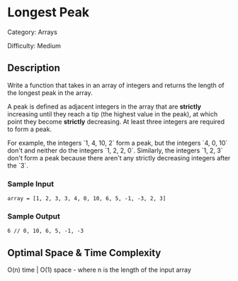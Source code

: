 # Longest Peak

Category: Arrays

Difficulty: Medium

## Description

Write a function that takes in an array of integers and returns the length of
the longest peak in the array.

<p>
A peak is defined as adjacent integers in the array that are <b>strictly</b>
increasing until they reach a tip (the highest value in the peak), at which
point they become <b>strictly</b> decreasing. At least three integers are required to
form a peak.
</p>
For example, the integers `1, 4, 10, 2` form a peak, but the
integers `4, 0, 10` don't and neither do the integers
`1, 2, 2, 0`. Similarly, the integers `1, 2, 3` don't
form a peak because there aren't any strictly decreasing integers after the
`3`.


### Sample Input
```
array = [1, 2, 3, 3, 4, 0, 10, 6, 5, -1, -3, 2, 3]
```

### Sample Output
```
6 // 0, 10, 6, 5, -1, -3
```

## Optimal Space & Time Complexity

O(n) time | O(1) space - where n is the length of the input array
